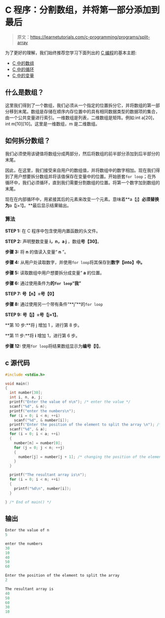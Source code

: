 # C 程序：分割数组，并将第一部分添加到最后

> 原文：<https://learnetutorials.com/c-programming/programs/split-array>

为了更好的理解，我们始终推荐您学习下面列出的 [C 编程](../ "C programming")的基本主题:

*   [C 中的数组](../../c-programming/array)
*   [C 中的循环](../../c-programming/loops)
*   [C 中的变量](../../c-programming/variables)

## 什么是数组？

这里我们得到了一个数组，我们必须从一个指定的位置拆分它，并将数组的第一部分移到末尾。数组是存储在顺序内存位置中的具有相同数据类型的数据项的集合，由一个公共变量进行索引。一维数组是列表，二维数组是矩阵。例如:int a[20]，int m[10][10]。这里是一维数组，m 是二维数组。

## 如何拆分数组？

我们必须使用该键值将数组分成两部分，然后将数组的前半部分添加到后半部分的末尾。

因此，在这里，我们接受来自用户的数组值，并将数组中的数字相加。现在我们得到了用户想要拆分数组并将该值保存在变量中的位置。开始嵌套`for loop`；在外循环中，我们必须循环，直到我们需要分割数组的位置。将第一个数字加到数组的末尾。

现在在内部循环中，用紧接其后的元素来改变一个元素。意味着**a【j】**必须替换为**a【j+1】。**最后显示结果输出。

### 算法

**STEP 1:** 在 C 程序中包含使用内置函数的头文件。

**STEP 2:** 声明整数变量 **i，n，a j** ，数组**号【30】**。

**步骤 3:** 将 **n** 的值读入变量“ **n** ”。

**步骤 4:** 从用户处读取数字，并使用`for loop`将其保存到**数字【into】中。**

**步骤 5:** 读取数组中用户想要拆分成变量“ **a** 的位置。

**步骤 6:** 通过使用条件为**的`for loop`“我”**

**STEP 7:** **号【n】=号【0】**

**步骤 8:** 通过使用另一个带有条件“**j”**的`for loop`

**STEP 9:** **号【j】=号【j+1】**。

**第 10 步:**将 j 增加 1 ，进行第 8 步。

**第 11 步:**将 **i** 增加 1，进行第 6 步。

**步骤 12:** 使用`for loop`将结果数组显示为**编号【I】**。

## c 源代码

```c
#include <stdio.h>

void main()
{
  int number[30];
  int i, n, a, j;
  printf("Enter the value of n\n"); /* enter the value */
  scanf("%d", & n);
  printf("enter the numbers\n");
  for (i = 0; i < n; ++i)
    scanf("%d", & number[i]);
  printf("Enter the position of the element to split the array \n"); /* accept the position where user wants to split */
  scanf("%d", & a);
  for (i = 0; i < a; ++i)
  {
    number[n] = number[0];
    for (j = 0; j < n; ++j)
    {
      number[j] = number[j + 1]; /* changing the position of the elements */
    }
  }

  printf("The resultant array is\n");
  for (i = 0; i < n; ++i)
  {
    printf("%d\n", number[i]);
  }

} /* End of main() */

```

## 输出

```c
Enter the value of n
5

enter the numbers
30
10
40
50
60

Enter the position of the element to split the array
2

The resultant array is
40
50
60
30
10
```